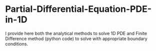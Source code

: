 # Partial-Differential-Equation-PDE-in-1D
I provide here both the analytical methods to solve 1D PDE and Finite Difference method (python code) to solve with appropriate boundary conditions. 
